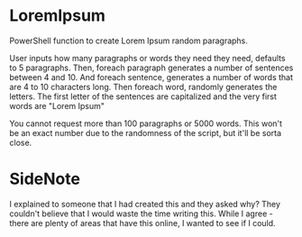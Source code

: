 # LoremIpsum
PowerShell function to create Lorem Ipsum random paragraphs.

User inputs how many paragraphs or words they need they need, defaults to 5 paragraphs.
Then, foreach paragraph generates a number of sentences between 4 and 10.
And foreach sentence, generates a number of words that are 4 to 10 characters long.
Then foreach word, randomly generates the letters.
The first letter of the sentences are capitalized and the very first words are "Lorem Ipsum" 

You cannot request more than 100 paragraphs or 5000 words. This won't be an exact number
due to the randomness of the script, but it'll be sorta close.

# SideNote
I explained to someone that I had created this and they asked why? They couldn't believe that
I would waste the time writing this.
While I agree - there are plenty of areas that have this online, I wanted to see if I could.
